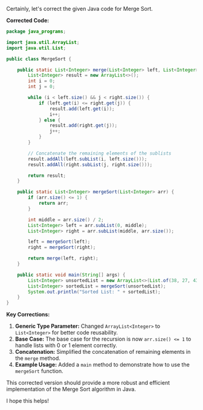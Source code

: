 Certainly, let's correct the given Java code for Merge Sort.

**Corrected Code:**

```java
package java_programs;

import java.util.ArrayList;
import java.util.List;

public class MergeSort {

    public static List<Integer> merge(List<Integer> left, List<Integer> right) {
        List<Integer> result = new ArrayList<>();
        int i = 0;
        int j = 0;

        while (i < left.size() && j < right.size()) {
            if (left.get(i) <= right.get(j)) {
                result.add(left.get(i));
                i++;
            } else {
                result.add(right.get(j));
                j++;
            }
        }

        // Concatenate the remaining elements of the sublists
        result.addAll(left.subList(i, left.size())); 
        result.addAll(right.subList(j, right.size())); 

        return result;
    }

    public static List<Integer> mergeSort(List<Integer> arr) {
        if (arr.size() <= 1) { 
            return arr; 
        } 

        int middle = arr.size() / 2;
        List<Integer> left = arr.subList(0, middle);
        List<Integer> right = arr.subList(middle, arr.size());

        left = mergeSort(left);
        right = mergeSort(right);

        return merge(left, right);
    }

    public static void main(String[] args) {
        List<Integer> unsortedList = new ArrayList<>(List.of(38, 27, 43, 3, 9, 82, 10));
        List<Integer> sortedList = mergeSort(unsortedList);
        System.out.println("Sorted List: " + sortedList); 
    }
}
```

**Key Corrections:**

1. **Generic Type Parameter:** Changed `ArrayList<Integer>` to `List<Integer>` for better code reusability.
2. **Base Case:** The base case for the recursion is now `arr.size() <= 1` to handle lists with 0 or 1 element correctly.
3. **Concatenation:** Simplified the concatenation of remaining elements in the `merge` method.
4. **Example Usage:** Added a `main` method to demonstrate how to use the `mergeSort` function.

This corrected version should provide a more robust and efficient implementation of the Merge Sort algorithm in Java.

I hope this helps!
